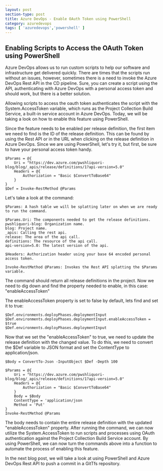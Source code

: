 ```yaml
---
layout: post
section-type: post
title: Azure DevOps - Enable OAuth Token using PowerShell
category: azuredevops
tags: [ 'azuredevops','powershell' ]
---
```


## Enabling Scripts to Access the OAuth Token using PowerShell

Azure DevOps allows us to run custom scripts to help our software and infrastructure get delivered quickly. There are times that the scripts run without an issues, however, sometimes there is a need to invoke the Azure DevOps Rest API in the CD pipeline. Sure, you can create a script using the API, authenticating with Azure DevOps with a personal access token and should work, but there is a better solution.

Allowing scripts to access the oauth token authenticates the script with the System.AccessToken variable, which runs as the Project Collection Build Service, a built-in service account in Azure DevOps. Today, we will be taking a look on how to enable this feature using PowerShell. 

Since the feature needs to be enabled per release definition, the first item we need to find is the ID of the release definition. This can be found by using the Rest API or in the URL when clicking on the release definition in Azure DevOps. Since we are using PowerShell, let's try it, but first, be sure to have your personal access token handy.

```
$Params = @{
    Uri = "https://dev.azure.com/pwshliquori-blog/blog/_apis/release/definitions/1?api-version=5.0"
    Headers = @{
        Authorization = "Basic $ConvertToBase64"
    }
}
$Def = Invoke-RestMethod @Params
```

Let's take a look at the command:
```
$Params: A hash table we will be splatting later on when we are ready to run the command.
```
```
$Params.Uri: The components needed to get the release definitions.  
pwshliquori-blog: Organization name.  
blog: Project name.  
_apis: Calling the rest api.  
release: The area of the api call.  
definitions: The resource of the api call.  
api-version=5.0: The latest version of the api. 
```
```
$Headers: Authorization header using your base 64 encoded personal access token.
```
```
Invoke-RestMethod @Params: Invokes the Rest API splatting the $Params variable.
```

The command should return all release definitions in the project. Now we need to dig down and find the property needed to enable, in this case: "enableAccessToken"

The enableAccessToken property is set to false by default, lets find and set it to true:

```
$Def.environments.deployPhases.deploymentInput
$Def.environments.deployPhases.deploymentInput.enableAccessToken = $true
$Def.environments.deployPhases.deploymentInput
```

Now that we set the "enableAccessToken" to true, we need to update the release definition with the changed value. To do this, we need to convert the $Def variable to JSON format and set the ContentType to application/json.

```
$Body = ConvertTo-Json -InputObject $Def -Depth 100

$Params = @{
    Uri = "https://dev.azure.com/pwshliquori-blog/blog/_apis/release/definitions/1?api-version=5.0"
    Headers = @{
        Authorization = "Basic $ConvertToBase64"
    }
    Body = $Body
    ContentType = 'application/json
    Method = 'Put'
}
Invoke-RestMethod @Params
```

The body needs to contain the entire release definition with the updated "enableAccessToken" property. After running the command, we can now utilize the System.AccessToken to run scripts and processes using OAuth authentication against the Project Collection Build Service account. By using PowerShell, we can now turn the commands above into a function to automate the process of enabling this feature. 

In the next blog post, we will take a look at using PowerShell and Azure DevOps Rest API to push a commit in a GitTfs repository.
